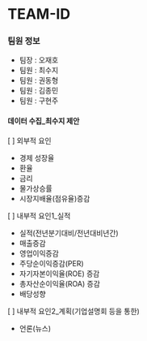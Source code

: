 # TEAM-ID

### 팀원 정보
+ 팀장 : 오재호
+ 팀원 : 최수지
+ 팀원 : 권동형
+ 팀원 : 김종민
+ 팀원 : 구현주

#### 데이터 수집_최수지 제안
[ ] 외부적 요인
- 경제 성장율
- 환율
- 금리
- 물가상승률
- 시장지배율(점유율)증감

[ ] 내부적 요인1_실적
- 실적(전년분기대비/전년대비년간)
- 매출증감
- 영업이익증감
- 주당순이익증감(PER)
- 자기자본이익율(ROE) 증감
- 총자산순이익율(ROA) 증감
- 배당성향

[ ] 내부적 요인2_계획(기업설명회 등을 통한)
- 언론(뉴스)
